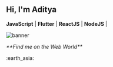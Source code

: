 ## Hi, I'm Aditya 

**JavaScript** | **Flutter** | **ReactJS** | **NodeJS** |

![banner](https://media-exp1.licdn.com/dms/image/C5616AQHSBaIr7z0rxQ/profile-displaybackgroundimage-shrink_350_1400/0?e=1612396800&v=beta&t=57gZIwuCMyi7cObLys9ncchRxgCM7STyKy2bW7UA7Sk)

<p><i>**Find me on the Web World**</i></p> :earth_asia:
